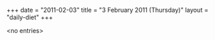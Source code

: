 +++
date = "2011-02-03"
title = "3 February 2011 (Thursday)"
layout = "daily-diet"
+++

<p>&lt;no entries&gt;</p>